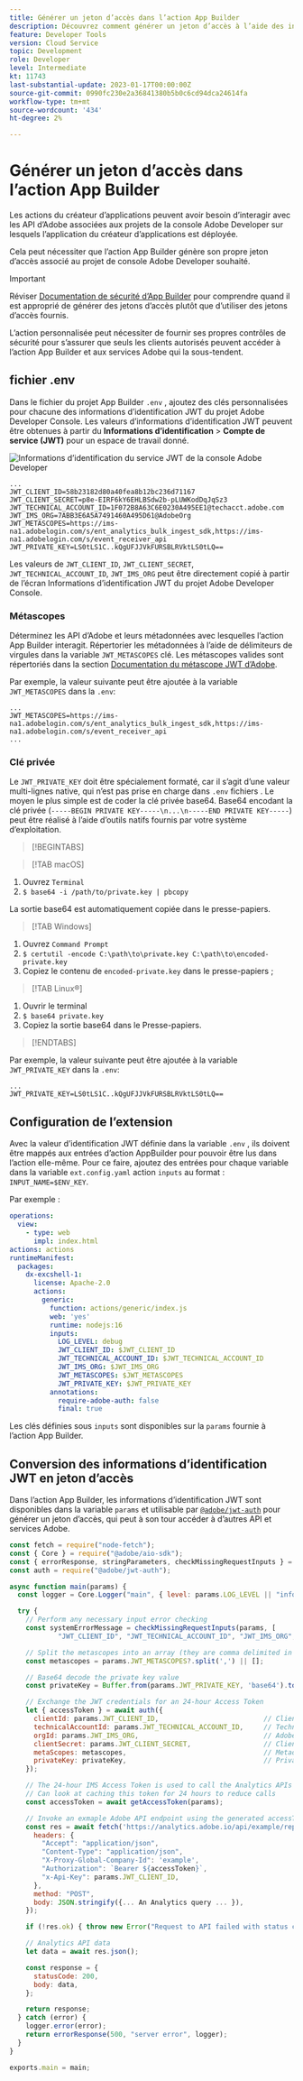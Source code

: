 ```yaml
---
title: Générer un jeton d’accès dans l’action App Builder
description: Découvrez comment générer un jeton d’accès à l’aide des informations d’identification JWT à utiliser dans une action App Builder.
feature: Developer Tools
version: Cloud Service
topic: Development
role: Developer
level: Intermediate
kt: 11743
last-substantial-update: 2023-01-17T00:00:00Z
source-git-commit: 0990fc230e2a36841380b5b0c6cd94dca24614fa
workflow-type: tm+mt
source-wordcount: '434'
ht-degree: 2%

---
```



# Générer un jeton d’accès dans l’action App Builder

Les actions du créateur d’applications peuvent avoir besoin d’interagir avec les API d’Adobe associées aux projets de la console Adobe Developer sur lesquels l’application du créateur d’applications est déployée.

Cela peut nécessiter que l’action App Builder génère son propre jeton d’accès associé au projet de console Adobe Developer souhaité.

>[!IMPORTANT]
>
> Réviser [Documentation de sécurité d’App Builder](https://developer.adobe.com/app-builder/docs/guides/security/) pour comprendre quand il est approprié de générer des jetons d’accès plutôt que d’utiliser des jetons d’accès fournis.
>
> L’action personnalisée peut nécessiter de fournir ses propres contrôles de sécurité pour s’assurer que seuls les clients autorisés peuvent accéder à l’action App Builder et aux services Adobe qui la sous-tendent.


## fichier .env

Dans le fichier du projet App Builder `.env` , ajoutez des clés personnalisées pour chacune des informations d’identification JWT du projet Adobe Developer Console. Les valeurs d’informations d’identification JWT peuvent être obtenues à partir du __Informations d’identification__ > __Compte de service (JWT)__ pour un espace de travail donné.

![Informations d’identification du service JWT de la console Adobe Developer](./assets/jwt-auth/jwt-credentials.png)

```
...
JWT_CLIENT_ID=58b23182d80a40fea8b12bc236d71167
JWT_CLIENT_SECRET=p8e-EIRF6kY6EHLBSdw2b-pLUWKodDqJqSz3
JWT_TECHNICAL_ACCOUNT_ID=1F072B8A63C6E0230A495EE1@techacct.adobe.com
JWT_IMS_ORG=7ABB3E6A5A7491460A495D61@AdobeOrg
JWT_METASCOPES=https://ims-na1.adobelogin.com/s/ent_analytics_bulk_ingest_sdk,https://ims-na1.adobelogin.com/s/event_receiver_api
JWT_PRIVATE_KEY=LS0tLS1C..kQgUFJJVkFURSBLRVktLS0tLQ==
```

Les valeurs de `JWT_CLIENT_ID`, `JWT_CLIENT_SECRET`, `JWT_TECHNICAL_ACCOUNT_ID`, `JWT_IMS_ORG` peut être directement copié à partir de l’écran Informations d’identification JWT du projet Adobe Developer Console.

### Métascopes

Déterminez les API d’Adobe et leurs métadonnées avec lesquelles l’action App Builder interagit. Répertorier les métadonnées à l’aide de délimiteurs de virgules dans la variable `JWT_METASCOPES` clé. Les métascopes valides sont répertoriés dans la section [Documentation du métascope JWT d’Adobe](https://developer.adobe.com/developer-console/docs/guides/authentication/JWT/Scopes/).


Par exemple, la valeur suivante peut être ajoutée à la variable `JWT_METASCOPES` dans la `.env`:

```
...
JWT_METASCOPES=https://ims-na1.adobelogin.com/s/ent_analytics_bulk_ingest_sdk,https://ims-na1.adobelogin.com/s/event_receiver_api
...
```

### Clé privée

Le `JWT_PRIVATE_KEY` doit être spécialement formaté, car il s’agit d’une valeur multi-lignes native, qui n’est pas prise en charge dans `.env` fichiers . Le moyen le plus simple est de coder la clé privée base64. Base64 encodant la clé privée (`-----BEGIN PRIVATE KEY-----\n...\n-----END PRIVATE KEY-----`) peut être réalisé à l’aide d’outils natifs fournis par votre système d’exploitation.

>[!BEGINTABS]

>[!TAB macOS]

1. Ouvrez `Terminal`
1. `$ base64 -i /path/to/private.key | pbcopy`

La sortie base64 est automatiquement copiée dans le presse-papiers.

>[!TAB Windows]



1. Ouvrez `Command Prompt`
1. `$ certutil -encode C:\path\to\private.key C:\path\to\encoded-private.key`
1. Copiez le contenu de `encoded-private.key` dans le presse-papiers ;

>[!TAB Linux®]

1. Ouvrir le terminal
1. `$ base64 private.key`
1. Copiez la sortie base64 dans le Presse-papiers.

>[!ENDTABS]

Par exemple, la valeur suivante peut être ajoutée à la variable `JWT_PRIVATE_KEY` dans la `.env`:

```
...
JWT_PRIVATE_KEY=LS0tLS1C..kQgUFJJVkFURSBLRVktLS0tLQ==
```

## Configuration de l’extension

Avec la valeur d’identification JWT définie dans la variable `.env` , ils doivent être mappés aux entrées d’action AppBuilder pour pouvoir être lus dans l’action elle-même. Pour ce faire, ajoutez des entrées pour chaque variable dans la variable `ext.config.yaml` action `inputs` au format : `INPUT_NAME=$ENV_KEY`.

Par exemple :

```yaml
operations:
  view:
    - type: web
      impl: index.html
actions: actions
runtimeManifest:
  packages:
    dx-excshell-1:
      license: Apache-2.0
      actions:
        generic:
          function: actions/generic/index.js
          web: 'yes'
          runtime: nodejs:16
          inputs:
            LOG_LEVEL: debug
            JWT_CLIENT_ID: $JWT_CLIENT_ID
            JWT_TECHNICAL_ACCOUNT_ID: $JWT_TECHNICAL_ACCOUNT_ID
            JWT_IMS_ORG: $JWT_IMS_ORG
            JWT_METASCOPES: $JWT_METASCOPES
            JWT_PRIVATE_KEY: $JWT_PRIVATE_KEY
          annotations:
            require-adobe-auth: false
            final: true
```

Les clés définies sous `inputs` sont disponibles sur la `params` fournie à l’action App Builder.


## Conversion des informations d’identification JWT en jeton d’accès

Dans l’action App Builder, les informations d’identification JWT sont disponibles dans la variable `params` et utilisable par [`@adobe/jwt-auth`](https://www.npmjs.com/package/@adobe/jwt-auth) pour générer un jeton d’accès, qui peut à son tour accéder à d’autres API et services Adobe.

```javascript
const fetch = require("node-fetch");
const { Core } = require("@adobe/aio-sdk");
const { errorResponse, stringParameters, checkMissingRequestInputs } = require("../utils");
const auth = require("@adobe/jwt-auth");

async function main(params) {
  const logger = Core.Logger("main", { level: params.LOG_LEVEL || "info" });

  try {
    // Perform any necessary input error checking
    const systemErrorMessage = checkMissingRequestInputs(params, [
            "JWT_CLIENT_ID", "JWT_TECHNICAL_ACCOUNT_ID", "JWT_IMS_ORG", "JWT_CLIENT_SECRET", "JWT_METASCOPES", "JWT_PRIVATE_KEY"], []);

    // Split the metascopes into an array (they are comma delimited in the .env file)
    const metascopes = params.JWT_METASCOPES?.split(',') || [];

    // Base64 decode the private key value
    const privateKey = Buffer.from(params.JWT_PRIVATE_KEY, 'base64').toString('utf-8');

    // Exchange the JWT credentials for an 24-hour Access Token
    let { accessToken } = await auth({
      clientId: params.JWT_CLIENT_ID,                          // Client Id
      technicalAccountId: params.JWT_TECHNICAL_ACCOUNT_ID,     // Technical Account Id
      orgId: params.JWT_IMS_ORG,                               // Adobe IMS Org Id
      clientSecret: params.JWT_CLIENT_SECRET,                  // Client Secret
      metaScopes: metascopes,                                  // Metadcopes defining level of access the access token should provide
      privateKey: privateKey,                                  // Private Key to sign the JWT
    });

    // The 24-hour IMS Access Token is used to call the Analytics APIs
    // Can look at caching this token for 24 hours to reduce calls
    const accessToken = await getAccessToken(params);

    // Invoke an exmaple Adobe API endpoint using the generated accessToken
    const res = await fetch('https://analytics.adobe.io/api/example/reports', {
      headers: {
        "Accept": "application/json",
        "Content-Type": "application/json",
        "X-Proxy-Global-Company-Id": 'example',
        "Authorization": `Bearer ${accessToken}`,
        "x-Api-Key": params.JWT_CLIENT_ID,
      },
      method: "POST",
      body: JSON.stringify({... An Analytics query ... }),
    });

    if (!res.ok) { throw new Error("Request to API failed with status code " + res.status);}

    // Analytics API data
    let data = await res.json();

    const response = {
      statusCode: 200,
      body: data,
    };

    return response;
  } catch (error) {
    logger.error(error);
    return errorResponse(500, "server error", logger);
  }
}

exports.main = main;
```
